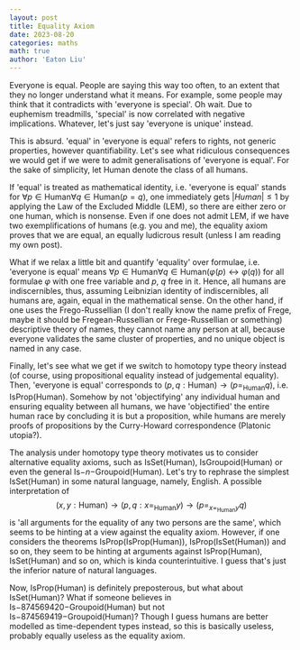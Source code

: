 ```yaml
---
layout: post
title: Equality Axiom
date: 2023-08-20
categories: maths
math: true
author: 'Eaton Liu'
---
```


Everyone is equal. People are saying this way too often, to an extent that they no longer understand what it means. For example, some people may think that it contradicts with 'everyone is special'. Oh wait. Due to euphemism treadmills, 'special' is now correlated with negative implications. Whatever, let's just say 'everyone is unique' instead.

This is absurd. 'equal' in 'everyone is equal' refers to rights, not generic properties, however quantifiability. Let's see what ridiculous consequences we would get if we were to admit generalisations of 'everyone is equal'. For the sake of simplicity, let Human denote the class of all humans. 

If 'equal' is treated as mathematical identity, i.e. 'everyone is equal' stands for $\forall p \in \mathrm{Human} \forall q \in \mathrm{Human} (p=q)$, one immediately gets $|Human| \leq 1$ by applying the Law of the Excluded Middle (LEM), so there are either zero or one human, which is nonsense. Even if one does not admit LEM, if we have two exemplifications of humans (e.g. you and me), the equality axiom proves that we are equal, an equally ludicrous result (unless I am reading my own post).

What if we relax a little bit and quantify 'equality' over formulae, i.e. 'everyone is equal' means $\forall p \in \mathrm{Human} \forall q \in \mathrm{Human} (\varphi(p) \leftrightarrow \varphi(q))$ for all formulae $\varphi$ with one free variable and $p$, $q$ free in it. Hence, all humans are indiscernibles, thus, assuming Leibnizian identity of indiscernibles, all humans are, again, equal in the mathematical sense. On the other hand, if one uses the Frego-Russellian (I don't really know the name prefix of Frege, maybe it should be Fregean-Russellian or Frege-Russellian or something) descriptive theory of names, they cannot name any person at all, because everyone validates the same cluster of properties, and no unique object is named in any case.

Finally, let's see what we get if we switch to homotopy type theory instead (of course, using propositional equality instead of judgemental equality). Then, 'everyone is equal' corresponds to $(p, q: \mathrm{Human}) \to (p =_{\mathrm{Human}} q)$, i.e. $\mathrm{IsProp}(\mathrm{Human})$. Somehow by not 'objectifying' any individual human and ensuring equality between all humans, we have 'objectified' the entire human race by concluding it is but a proposition, while humans are merely proofs of propositions by the Curry-Howard correspondence (Platonic utopia?).

The analysis under homotopy type theory motivates us to consider alternative equality axioms, such as $\mathrm{IsSet}(\mathrm{Human})$, $\mathrm{IsGroupoid}(\mathrm{Human})$ or even the general $\mathrm{Is-}n\mathrm{-Groupoid}(\mathrm{Human})$. Let's try to rephrase the simplest $\mathrm{IsSet}(\mathrm{Human})$ in some natural language, namely, English. A possible interpretation of $$(x,y : \mathrm{Human}) \to (p, q: x =_\mathrm{Human} y) \to (p =_{x =_{\mathrm{Human}} y} q)$$ is 'all arguments for the equality of any two persons are the same', which seems to be hinting at a view against the equality axiom. However, if one considers the theorems $\mathrm{IsProp}(\mathrm{IsProp}(\mathrm{Human}))$, $\mathrm{IsProp}(\mathrm{IsSet}(\mathrm{Human}))$ and so on, they seem to be hinting at arguments against $\mathrm{IsProp}(\mathrm{Human})$, $\mathrm{IsSet}(\mathrm{Human})$ and so on, which is kinda counterintuitive. I guess that's just the inferior nature of natural languages.

Now, $\mathrm{IsProp}(\mathrm{Human})$ is definitely preposterous, but what about $\mathrm{IsSet}(\mathrm{Human})$? What if someone believes in $\mathrm{Is-}874569420\mathrm{-Groupoid}(\mathrm{Human})$ but not $\mathrm{Is-}874569419\mathrm{-Groupoid}(\mathrm{Human})$? Though I guess humans are better modelled as time-dependent types instead, so this is basically useless, probably equally useless as the equality axiom.